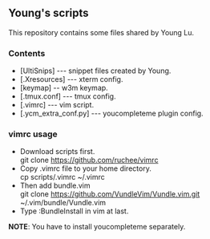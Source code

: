 ## Young's scripts

This repository contains some files shared by Young Lu.

### Contents

* [UltiSnips] --- snippet files created by Young.
* [.Xresources] --- xterm config.
* [keymap] -- w3m keymap.
* [.tmux.conf] --- tmux config.
* [.vimrc] --- vim script.
* [.ycm_extra_conf.py] --- youcompleteme plugin config.

### vimrc usage
* Download scripts first.  
git clone https://github.com/ruchee/vimrc
* Copy .vimrc file to your home directory.  
cp scripts/.vimrc ~/.vimrc
* Then add bundle.vim  
git clone https://github.com/VundleVim/Vundle.vim.git ~/.vim/bundle/Vundle.vim
* Type :BundleInstall in vim at last.

**NOTE**: You have to install youcompleteme separately.
